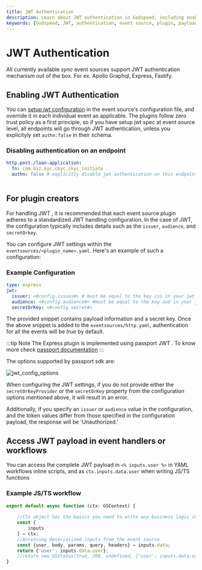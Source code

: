 ```yaml
---
title: JWT Authentication
description: Learn about JWT authentication in Godspeed, including enabling JWT, disabling authentication on endpoints, and accessing JWT payload in event handlers or workflows.
keywords: [Godspeed, JWT, authentication, event source, plugin, payload]
---
```

# JWT Authentication
All currently available _sync_ event sources support JWT authentication mechanism out of the box. For ex. Apollo Graphql, Express, Fastify.

## Enabling JWT Authentication
You can [setup jwt configuration](./jwt-authentication.md) in the event source's configuration file, and override it in each individual event as applicable.
The plugins follow zero trust policy as a first principle, so if you have setup jwt spec at event source level, all endpoints will go through JWT authentication, unless you explicityly set `authn:false` in their schema.

### Disabling authentication on an endpoint
```yaml
http.post./loan-application: 
  fn: com.biz.kyc.ckyc.ckyc_initiate
  authn: false # explicitly disable jwt authentication on this endpoint
 
```

## For plugin creators
For handling JWT , it is recommended that each event source plugin adheres to a standardized JWT handling configuration. In the case of JWT, the configuration typically includes details such as the `issuer`, `audience`, and `secretOrkey`.


You can configure JWT settings within the `eventsources/<plugin_name>.yaml`. Here's an example of such a configuration:

### Example Configuration

```yaml
type: express
jwt:
  issuer: <#config.issues#> # must be equal to the key iss in your jwt token
  audience: <#config.audience#> #must be equal to the key aud in your jwt token
  secretOrKey: <#config.secret#>
```
The provided snippet contains payload information and a secret key. Once the above snippet is added to the `eventsources/http.yaml`, authentication for all the events will be *true* by default. 

:::tip Note
The Express plugin is implemented using passport JWT . To know more check [passport documentation](https://www.passportjs.org/)
:::

The options supported by passport sdk are:

![jwt_config_options](https://docs.godspeed.systems/assets/images/jwtconfig_options-7c650cde2021eae6cdc15d4029afe6ff.png) 

When configuring the JWT settings, if you do not provide either the `secretOrKeyProvider` or the `secretOrKey` property from the configuration options mentioned above, it will result in an error.

Additionally, if you specify an `issuer` or `audience` value in the configuration, and the token values differ from those specified in the configuration payload, the response will be 'Unauthorized.'


## Access JWT payload in event handlers or workflows
You can access the complete JWT payload in `<% inputs.user %>` in YAML workflows inline scripts, and as `ctx.inputs.data.user` when writing JS/TS functions

<!-- ### Example access from inline scripting with YAML
This is applicable in `functions` and in `authz` workflows in event source or event definitions.
```yaml
summary: Call an API and transform the 
tasks:
    - id: api_step1
      description: Hit with some dummy data. It will send back same as response
      fn: datasource.api.post./anything
      m
          jwt_payload: <% inputs.user %>
``` -->

### Example JS/TS workflow
```typescript
export default async function (ctx: GSContext) {
    
    //Ctx object has the basics you need to write any business logic in TS/JS
    const {
        inputs
    } = ctx;
    //Accessing deserialized inputs from the event source
    const {user, body, params, query, headers} = inputs.data;
    return {'user': inputs.data.user};
    //return new GSStatus(true, 200, undefined, {'user': inputs.data.user});
}
```